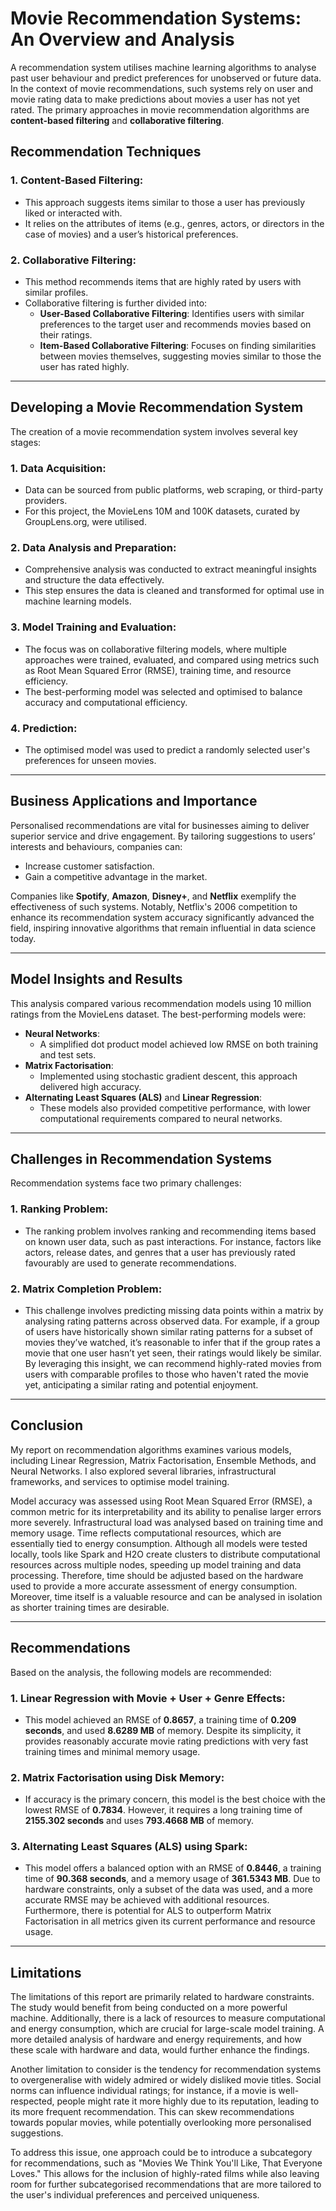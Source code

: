 # Movie Recommendation Systems: An Overview and Analysis

A recommendation system utilises machine learning algorithms to analyse past user behaviour and predict preferences for unobserved or future data. In the context of movie recommendations, such systems rely on user and movie rating data to make predictions about movies a user has not yet rated. The primary approaches in movie recommendation algorithms are **content-based filtering** and **collaborative filtering**.

## Recommendation Techniques

### 1. Content-Based Filtering:
   - This approach suggests items similar to those a user has previously liked or interacted with.
   - It relies on the attributes of items (e.g., genres, actors, or directors in the case of movies) and a user’s historical preferences.

### 2. Collaborative Filtering:
   - This method recommends items that are highly rated by users with similar profiles.
   - Collaborative filtering is further divided into:
     - **User-Based Collaborative Filtering**: Identifies users with similar preferences to the target user and recommends movies based on their ratings.
     - **Item-Based Collaborative Filtering**: Focuses on finding similarities between movies themselves, suggesting movies similar to those the user has rated highly.

---

## Developing a Movie Recommendation System

The creation of a movie recommendation system involves several key stages:

### 1. Data Acquisition:
   - Data can be sourced from public platforms, web scraping, or third-party providers.
   - For this project, the MovieLens 10M and 100K datasets, curated by GroupLens.org, were utilised.

### 2. Data Analysis and Preparation:
   - Comprehensive analysis was conducted to extract meaningful insights and structure the data effectively.
   - This step ensures the data is cleaned and transformed for optimal use in machine learning models.

### 3. Model Training and Evaluation:
   - The focus was on collaborative filtering models, where multiple approaches were trained, evaluated, and compared using metrics such as Root Mean Squared Error (RMSE), training time, and resource efficiency.
   - The best-performing model was selected and optimised to balance accuracy and computational efficiency.

### 4. Prediction:
   - The optimised model was used to predict a randomly selected user's preferences for unseen movies.

---

## Business Applications and Importance

Personalised recommendations are vital for businesses aiming to deliver superior service and drive engagement. By tailoring suggestions to users’ interests and behaviours, companies can:
- Increase customer satisfaction.
- Gain a competitive advantage in the market.

Companies like **Spotify**, **Amazon**, **Disney+**, and **Netflix** exemplify the effectiveness of such systems. Notably, Netflix's 2006 competition to enhance its recommendation system accuracy significantly advanced the field, inspiring innovative algorithms that remain influential in data science today.

---

## Model Insights and Results

This analysis compared various recommendation models using 10 million ratings from the MovieLens dataset. The best-performing models were:
- **Neural Networks**:
  - A simplified dot product model achieved low RMSE on both training and test sets.
- **Matrix Factorisation**:
  - Implemented using stochastic gradient descent, this approach delivered high accuracy.
- **Alternating Least Squares (ALS)** and **Linear Regression**:
  - These models also provided competitive performance, with lower computational requirements compared to neural networks.

---

## Challenges in Recommendation Systems

Recommendation systems face two primary challenges:

### 1. Ranking Problem:
   - The ranking problem involves ranking and recommending items based on known user data, such as past interactions. For instance, factors like actors, release dates, and genres that a user has previously rated favourably are used to generate recommendations.

### 2. Matrix Completion Problem:
   - This challenge involves predicting missing data points within a matrix by analysing rating patterns across observed data. For example, if a group of users have historically shown similar rating patterns for a subset of movies they’ve watched, it’s reasonable to infer that if the group rates a movie that one user hasn’t yet seen, their ratings would likely be similar. By leveraging this insight, we can recommend highly-rated movies from users with comparable profiles to those who haven't rated the movie yet, anticipating a similar rating and potential enjoyment.

---

## Conclusion

My report on recommendation algorithms examines various models, including Linear Regression, Matrix Factorisation, Ensemble Methods, and Neural Networks. I also explored several libraries, infrastructural frameworks, and services to optimise model training.

Model accuracy was assessed using Root Mean Squared Error (RMSE), a common metric for its interpretability and its ability to penalise larger errors more severely. Infrastructural load was analysed based on training time and memory usage. Time reflects computational resources, which are essentially tied to energy consumption. Although all models were tested locally, tools like Spark and H2O create clusters to distribute computational resources across multiple nodes, speeding up model training and data processing. Therefore, time should be adjusted based on the hardware used to provide a more accurate assessment of energy consumption. Moreover, time itself is a valuable resource and can be analysed in isolation as shorter training times are desirable.

---

## Recommendations

Based on the analysis, the following models are recommended:

### 1. Linear Regression with Movie + User + Genre Effects:
   - This model achieved an RMSE of **0.8657**, a training time of **0.209 seconds**, and used **8.6289 MB** of memory. Despite its simplicity, it provides reasonably accurate movie rating predictions with very fast training times and minimal memory usage.

### 2. Matrix Factorisation using Disk Memory:
   - If accuracy is the primary concern, this model is the best choice with the lowest RMSE of **0.7834**. However, it requires a long training time of **2155.302 seconds** and uses **793.4668 MB** of memory.

### 3. Alternating Least Squares (ALS) using Spark:
   - This model offers a balanced option with an RMSE of **0.8446**, a training time of **90.368 seconds**, and a memory usage of **361.5343 MB**. Due to hardware constraints, only a subset of the data was used, and a more accurate RMSE may be achieved with additional resources. Furthermore, there is potential for ALS to outperform Matrix Factorisation in all metrics given its current performance and resource usage.

---

## Limitations

The limitations of this report are primarily related to hardware constraints. The study would benefit from being conducted on a more powerful machine. Additionally, there is a lack of resources to measure computational and energy consumption, which are crucial for large-scale model training. A more detailed analysis of hardware and energy requirements, and how these scale with hardware and data, would further enhance the findings.

Another limitation to consider is the tendency for recommendation systems to overgeneralise with widely admired or widely disliked movie titles. Social norms can influence individual ratings; for instance, if a movie is well-respected, people might rate it more highly due to its reputation, leading to its more frequent recommendation. This can skew recommendations towards popular movies, while potentially overlooking more personalised suggestions.

To address this issue, one approach could be to introduce a subcategory for recommendations, such as "Movies We Think You'll Like, That Everyone Loves." This allows for the inclusion of highly-rated films while also leaving room for further subcategorised recommendations that are more tailored to the user's individual preferences and perceived uniqueness.
